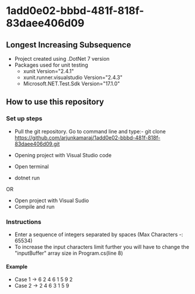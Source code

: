 # 1add0e02-bbbd-481f-818f-83daee406d09

<h2>Longest Increasing Subsequence</h2>

- Project created using .DotNet 7 version
- Packages used for unit testing
  - xunit Version="2.4.1"
  - xunit.runner.visualstudio Version="2.4.3"
  - Microsoft.NET.Test.Sdk Version="17.1.0"

<h2> How to use this repository </h2>

<h3> Set up steps </h3>

- Pull the git repository. Go to command line and type:- git clone https://github.com/arjunkamaraj/1add0e02-bbbd-481f-818f-83daee406d09.git

- Opening project with Visual Studio code
- Open terminal
- dotnet run

OR

- Open project with Visual Sudio
- Compile and run

<h3> Instructions </h3>

- Enter a sequence of integers separated by spaces (Max Characters -: 65534)
- To increase the input characters limit further you will have to change the "inputBuffer" array size in Program.cs(line 8)

<h4> Example </h4>

- Case 1 -> 6 2 4 6 1 5 9 2
- Case 2 -> 2 4 6 3 1 5 9
